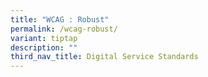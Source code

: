 ```yaml
---
title: "WCAG : Robust"
permalink: /wcag-robust/
variant: tiptap
description: ""
third_nav_title: Digital Service Standards
---
```


